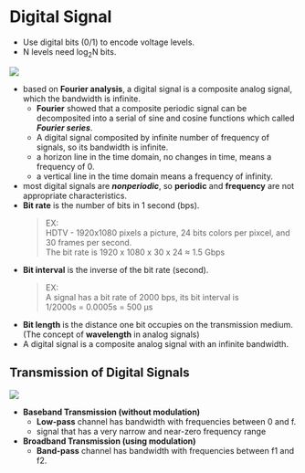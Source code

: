 # Digital Signal
- Use digital bits (0/1) to encode voltage levels.
- N levels need log<sub>2</sub>N bits.

![](fig/digital-signal.png)

- based on __Fourier analysis__, a digital signal is a composite analog signal, which the bandwidth is infinite.
  - __Fourier__ showed that a composite periodic signal can be decomposited into a serial of sine and cosine functions which called ___Fourier series___. 
  - A digital signal composited by infinite number of frequency of signals, so its bandwidth is infinite.
  - a horizon line in the time domain, no changes in time, means a frequency of 0.
  - a vertical line in the time domain means a frequency of infinity.
- most digital signals are ___nonperiodic___, so __periodic__ and __frequency__ are not appropriate characteristics.
- __Bit rate__ is the number of bits in 1 second (bps).
  > EX: <br>
  > HDTV - 1920x1080 pixels a picture, 24 bits colors per pixcel, and 30 frames per second. <br>
  > The bit rate is 1920 x 1080 x 30 x 24 &asymp; 1.5 Gbps
- __Bit interval__ is the inverse of the bit rate (second).
  > EX: <br>
  > A signal has a bit rate of 2000 bps, its bit interval is <br>
  > 1/2000s = 0.0005s = 500 &mu;s
- __Bit length__ is the distance one bit occupies on the transmission medium. (The concept of __wavelength__ in analog signals)
- A digital signal is a composite analog signal with an infinite bandwidth.

## Transmission of Digital Signals
![](http://2.bp.blogspot.com/-eTPsW40tID0/UaRHWMH8BbI/AAAAAAAAIws/SiT59SYIZH4/s1600/difference+between+Baseband+and+BroadBand.gif)
- __Baseband Transmission (without modulation)__
  - __Low-pass__ channel has bandwidth with frequencies between 0 and f.
  - signal that has a very narrow and near-zero frequency range
- __Broadband Transmission (using modulation)__
  - __Band-pass__ channel has bandwidth with frequencies between f1 and f2.

